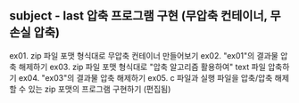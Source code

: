## subject - last 압축 프로그램 구현 (무압축 컨테이너, 무손실 압축)
ex01. zip 파일 포맷 형식대로 무압축 컨테이너 만들어보기
ex02. "ex01"의 결과물 압축 해제하기
ex03. zip 파일 포맷 형식대로 "압축 알고리즘 활용하여" text 파일 압축하기
ex04. "ex03"의 결과물 압축 해제하기
ex05. c 파일과 실행 파일을 압축/압축 해제할 수 있는 zip 포맷의 프로그램 구현하기 (편집됨)
